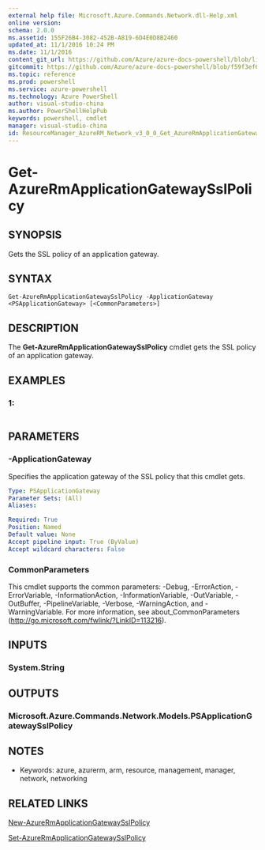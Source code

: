 ```yaml
---
external help file: Microsoft.Azure.Commands.Network.dll-Help.xml
online version: 
schema: 2.0.0
ms.assetid: 155F26B4-3082-452B-A819-6D4E0D8B2460
updated_at: 11/1/2016 10:24 PM
ms.date: 11/1/2016
content_git_url: https://github.com/Azure/azure-docs-powershell/blob/live/azureps-cmdlets-docs/ResourceManager/AzureRM.Network/v3.0.0/Get-AzureRmApplicationGatewaySslPolicy.md
gitcommit: https://github.com/Azure/azure-docs-powershell/blob/f59f3ef60bc592383812213e69fd77ba950759ed/azureps-cmdlets-docs/ResourceManager/AzureRM.Network/v3.0.0/Get-AzureRmApplicationGatewaySslPolicy.md
ms.topic: reference
ms.prod: powershell
ms.service: azure-powershell
ms.technology: Azure PowerShell
author: visual-studio-china
ms.author: PowerShellHelpPub
keywords: powershell, cmdlet
manager: visual-studio-china
id: ResourceManager_AzureRM_Network_v3_0_0_Get_AzureRmApplicationGatewaySslPolicy_md
---
```


# Get-AzureRmApplicationGatewaySslPolicy

## SYNOPSIS
Gets the SSL policy of an application gateway.

## SYNTAX

```
Get-AzureRmApplicationGatewaySslPolicy -ApplicationGateway <PSApplicationGateway> [<CommonParameters>]
```

## DESCRIPTION
The **Get-AzureRmApplicationGatewaySslPolicy** cmdlet gets the SSL policy of an application gateway.

## EXAMPLES

### 1:
```

```

## PARAMETERS

### -ApplicationGateway
Specifies the application gateway of the SSL policy that this cmdlet gets.

```yaml
Type: PSApplicationGateway
Parameter Sets: (All)
Aliases: 

Required: True
Position: Named
Default value: None
Accept pipeline input: True (ByValue)
Accept wildcard characters: False
```

### CommonParameters
This cmdlet supports the common parameters: -Debug, -ErrorAction, -ErrorVariable, -InformationAction, -InformationVariable, -OutVariable, -OutBuffer, -PipelineVariable, -Verbose, -WarningAction, and -WarningVariable. For more information, see about_CommonParameters (http://go.microsoft.com/fwlink/?LinkID=113216).

## INPUTS

### System.String

## OUTPUTS

### Microsoft.Azure.Commands.Network.Models.PSApplicationGatewaySslPolicy

## NOTES
* Keywords: azure, azurerm, arm, resource, management, manager, network, networking

## RELATED LINKS

[New-AzureRmApplicationGatewaySslPolicy](xref:ResourceManager/AzureRM.Network/v3.0.0/New-AzureRmApplicationGatewaySslPolicy.md)

[Set-AzureRmApplicationGatewaySslPolicy](xref:ResourceManager/AzureRM.Network/v3.0.0/Set-AzureRmApplicationGatewaySslPolicy.md)


